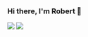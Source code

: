 ### Hi there, I'm Robert 👋

![](https://github-readme-stats.vercel.app/api?username=Nyariki&show_icons=true&include_all_commits=true&line_height=40) 
![](https://github-readme-stats.vercel.app/api/top-langs/?username=Nyariki&langs_count=5)
